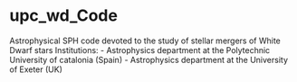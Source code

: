 # upc_wd_Code
<p3> Astrophysical SPH code devoted to the study of stellar mergers of White Dwarf stars </p3>
Institutions: - Astrophysics department at the Polytechnic University of catalonia (Spain)
              - Astrophysics department at the University of Exeter (UK)
  
